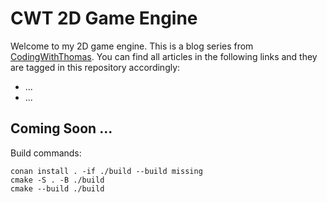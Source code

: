 # CWT 2D Game Engine

Welcome to my 2D game engine. This is a blog series from [CodingWithThomas](https://www.codingwiththomas.com/). You can find all articles in the following links and they are tagged in this repository accordingly:

- ... 
- ...

## Coming Soon ... 

Build commands: 

```
conan install . -if ./build --build missing
cmake -S . -B ./build
cmake --build ./build
```